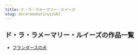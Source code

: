 ```yaml
---
title: ド・ラ・ラメーマリー・ルイーズ
slug: doraramemariruizu87
---
```


## ド・ラ・ラメーマリー・ルイーズの作品一覧

- [フランダースの犬](hurandasunoquanb1)
